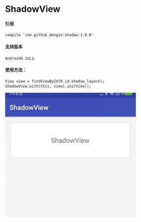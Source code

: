 # ShadowView


#### 引用
```
compile 'com.github.dongze:shadow:1.0.0'
```

#### 支持版本
```
Android4.1以上
```

#### 使用方法：
```
View view = findViewById(R.id.shadow_layout);
ShadowView.with(this, view).initView();
```


![效果](https://github.com/eatdefecat/ShadowView/blob/master/img/20180410161638.png?raw=true)
